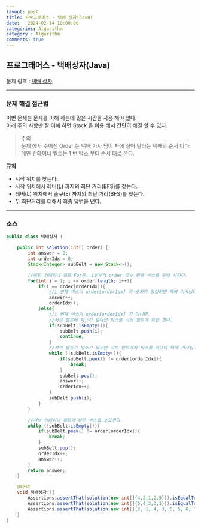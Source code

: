 ```yaml
---
layout: post
title: 프로그래머스 - 택배 상자(Java)
date:   2024-02-14 10:00:00
categories: Algorithm
category : Algorithm
comments: true 
---
```


## 프로그래머스 - 택배상자(Java)

문제 링크 : [택배 상자](https://school.programmers.co.kr/learn/courses/30/lessons/131704)

---

### 문제 해결 접근법

이번 문제는 문제를 이해 하는데 많은 시간을 사용 해야 했다.  
아래 주의 사항만 잘 이해 하면 Stack 을 이용 해서 간단히 해결 할 수 있다.

> 주의    
> 문제 에서 주어진 Order 는 택배 기사 님이 차에 실어 달라는 택배의 순서 이다.  
> 메인 컨테이너 벨트는 1 번 박스 부터 순서 대로 온다.

__규칙__ 
- 시작 위치를 찾는다.
- 시작 위치에서 레버(L) 까지의 최단 거리(BFS)를 찾는다.
- 레버(L) 위치에서 출구(E) 까지의 최단 거리(BFS)를 찾는다.
- 두 최단거리를 더해서 최종 답변을 낸다.

---


### 소스

```java
public class 택배상자 {

    public int solution(int[] order) {
        int answer = 0;
        int orderIdx = 0;
        Stack<Integer> subBelt = new Stack<>();

        //메인 컨테이너 벨트 For문. 1번부터 order 갯수 만큼 박스를 발생 시킨다.
        for(int i = 1; i <= order.length; i++){
            if(i == order[orderIdx]){
                //i 번째 박스가 order[orderIdx] 의 숫자와 동일하면 택배 기사님이 요청한 순서가 맞으므로 박스를 실고 orderIdx를 증가시킨다.
                answer++;
                orderIdx++;
            }else{
                //i 번째 박스가 order[orderIdx] 가 아니면.
                //서브 벨트에 박스가 없다면 박스를 서브 벨트에 보관 한다.
                if(subBelt.isEmpty()){
                    subBelt.push(i);
                    continue;
                }
                //서브 벨트가 박스가 있으면 서브 벨트에서 박스를 꺼내어 택배 기사님이 요청한 순서의 박스가 있는지 찾아 소모 시킨다.
                while (!subBelt.isEmpty()){
                    if(subBelt.peek() != order[orderIdx]){
                        break;
                    }
                    subBelt.pop();
                    answer++;
                    orderIdx++;
                }
                subBelt.push(i);
            }
        }

        //서브 컨테이너 벨트에 남은 박스를 소모한다.
        while (!subBelt.isEmpty()){
            if(subBelt.peek() != order[orderIdx]){
                break;
            }
            subBelt.pop();
            orderIdx++;
            answer++;
        }
        return answer;
    }

    @Test
    void 택배상자(){
        Assertions.assertThat(solution(new int[]{4,3,1,2,5})).isEqualTo(2);
        Assertions.assertThat(solution(new int[]{5,4,3,2,1})).isEqualTo(5);
        Assertions.assertThat(solution(new int[]{2, 1, 4, 3, 6, 5, 8, 7, 10, 9})).isEqualTo(10);
    }
}
```
